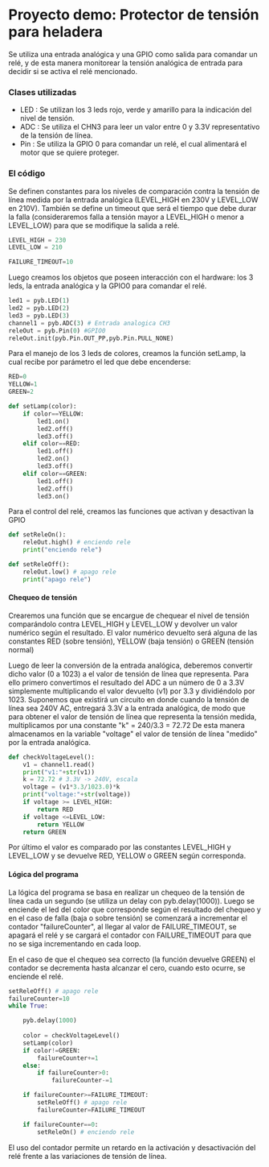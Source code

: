 # Proyecto demo: Protector de tensión para heladera
Se utiliza una entrada analógica y una GPIO como salida para comandar un relé, y de esta manera monitorear la tensión analógica de entrada para decidir si se activa el relé mencionado.

### Clases utilizadas
  - LED : Se utilizan los 3 leds rojo, verde y amarillo para la indicación del nivel de tensión.
  - ADC : Se utiliza el CHN3 para leer un valor entre 0 y 3.3V representativo de la tensión de línea.
  - Pin : Se utiliza la GPIO 0 para comandar un relé, el cual alimentará el motor que se quiere proteger.
  
  
### El código
Se definen constantes para los niveles de comparación contra la tensión de línea medida por la entrada analógica (LEVEL_HIGH en 230V y LEVEL_LOW en 210V). También se define un timeout
que será el tiempo que debe durar la falla (consideraremos falla a tensión mayor a LEVEL_HIGH o menor a  LEVEL_LOW) para que se modifique la salida a relé.

```python
LEVEL_HIGH = 230
LEVEL_LOW = 210

FAILURE_TIMEOUT=10
```

Luego creamos los objetos que poseen interacción con el hardware: los 3 leds, la entrada analógica y la GPIO0 para comandar el relé.

```python
led1 = pyb.LED(1)
led2 = pyb.LED(2)
led3 = pyb.LED(3)
channel1 = pyb.ADC(3) # Entrada analogica CH3
releOut = pyb.Pin(0) #GPIO0
releOut.init(pyb.Pin.OUT_PP,pyb.Pin.PULL_NONE)
```

Para el manejo de los 3 leds de colores, creamos la función setLamp, la cual recibe por parámetro el led que debe encenderse:

```python
RED=0
YELLOW=1
GREEN=2

def setLamp(color):   
    if color==YELLOW:
        led1.on()
        led2.off()
        led3.off()
    elif color==RED:
        led1.off()
        led2.on()
        led3.off()
    elif color==GREEN:
        led1.off()
        led2.off()
        led3.on()
```

Para el control del relé, creamos las funciones que activan y desactivan la GPIO

```python
def setReleOn():
    releOut.high() # enciendo rele
    print("enciendo rele")

def setReleOff():
    releOut.low() # apago rele
    print("apago rele")
```

#### Chequeo de tensión

Crearemos una función que se encargue de chequear el nivel de tensión comparándolo contra LEVEL_HIGH y LEVEL_LOW y devolver un valor numérico según el resultado. El valor numérico
devuelto será alguna de las constantes RED (sobre tensión), YELLOW (baja tensión) o GREEN (tensión normal)

Luego de leer la conversión de la entrada analógica, deberemos convertir dicho valor (0 a 1023) a el valor de tensión de línea que representa. Para ello primero convertimos el resultado
del ADC a un número de 0 a 3.3V simplemente multiplicando el valor devuelto (v1) por 3.3 y dividiéndolo por 1023. Suponemos que existirá un circuito en donde cuando la tensión de línea sea
240V AC, entregará 3.3V a la entrada analógica, de modo que para obtener el valor de tensión de línea que representa la tensión medida, multiplicamos por una constante "k" = 240/3.3 = 72.72
De esta manera almacenamos en la variable "voltage" el valor de tensión de línea "medido" por la entrada analógica.

```python
def checkVoltageLevel():
    v1 = channel1.read()
    print("v1:"+str(v1))
    k = 72.72 # 3.3V -> 240V, escala
    voltage = (v1*3.3/1023.0)*k
    print("voltage:"+str(voltage))    
    if voltage >= LEVEL_HIGH:
        return RED
    if voltage <=LEVEL_LOW:
        return YELLOW
    return GREEN
```
Por último el valor es comparado por las constantes LEVEL_HIGH y LEVEL_LOW y se devuelve RED, YELLOW o GREEN según corresponda.


#### Lógica del programa

La lógica del programa se basa en realizar un chequeo de la tensión de línea cada un segundo (se utiliza un delay con pyb.delay(1000)). Luego se enciende el led del color que corresponde 
según el resultado del chequeo y en el caso de falla (baja o sobre tensión) se comenzará a incrementar el contador "failureCounter", al llegar al valor de FAILURE_TIMEOUT, se apagará el relé
y se cargará el contador con FAILURE_TIMEOUT para que no se siga incrementando en cada loop.

En el caso de que el chequeo sea correcto (la función devuelve GREEN) el contador se decrementa hasta alcanzar el cero, cuando esto ocurre, se enciende el relé.

```python
setReleOff() # apago rele
failureCounter=10
while True:

    pyb.delay(1000)
    
    color = checkVoltageLevel()
    setLamp(color)
    if color!=GREEN:
        failureCounter+=1
    else:
        if failureCounter>0:
            failureCounter-=1

    if failureCounter>=FAILURE_TIMEOUT:
        setReleOff() # apago rele
        failureCounter=FAILURE_TIMEOUT

    if failureCounter==0:
        setReleOn() # enciendo rele
```

El uso del contador permite un retardo en la activación y desactivación del relé frente a las variaciones de tensión de línea.

